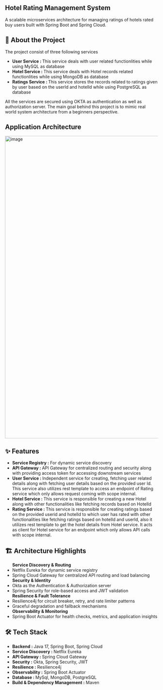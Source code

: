 <H2>Hotel Rating Management System</H2>
<span>A scalable microservices architecture for managing ratings of hotels rated buy users built with Spring Boot and Spring Cloud.</span>
<H2>🚀 About the Project</H2>
<span>The project consist of three following services
	<ul style="list-style-type:disc">
		<li><b>User Service : </b>This service deals with user related functionlities while using MySQL as database</li>
		<li><b>Hotel Service : </b>This service deals with Hotel records related functionlities while using MongoDB as database</li>
		<li><b>Ratings Service : </b>This service stores the records related to ratings given by user based on the userId and hotelId while using PostgreSQL as database</li>
	</ul>
	All the services are secured using OKTA as authentication as well as authorization server. The main goal behind this project is to mimic real world system architecture from a beginners perspective.
</span>
<H2>Application Architecture</H2>
<span><img width="1765" height="998" alt="image" src="https://github.com/user-attachments/assets/5d0ab858-7031-4bbd-a1a5-c72aebdbde1b" /></span>
<H2>✨ Features</H2>
<span><ul style="list-style-type:disc">
	<li><b>Service Registry :</b> For dynamic service discovery</li>
	<li><b>API Gateway : </b>API Gateway for centralized routing and security along with providing access token for accessing downstream services</li>
	<li><b>User Service : </b>Independent service for creating, fetching user related details along with fetching user details based on the provided user Id. This service also utilizes rest template to access an endpoint of Rating service which only allows request coming with scope internal.</li>
	<li><b>Hotel Service : </b>This service is responsible for creating a new Hotel along with other functionalities like fetching records based on HotelId</li>
	<li><b>Rating Service : </b>This service is responsible for creating ratings based on the provided userid and hotelId to which user has rated with other functionalities like fetching ratings based on hotelId and userId, also it utilizes rest template to get the hotel details from Hotel service. It acts as client for Hotel service for an endpoint which only allows API calls with scope internal.  
</ul></span>
<H2>🏗 Architecture Highlights</H2>
<span><ul style="list-style-type:disc">
	<b>Service Discovery & Routing</b>
	<li>Netflix Eureka for dynamic service registry</li>
	<li>Spring Cloud Gateway for centralized API routing and load balancing</li>
	<b>Security & Identity</b>
    <li>Okta as the Authentication & Authorization server
    <li>Spring Security for role-based access and JWT validation</li>
	<b>Resilience & Fault Tolerance</b>
    <li>Resilience4j for circuit breaker, retry, and rate limiter patterns
    <li>Graceful degradation and fallback mechanisms</li>
	<b>Observability & Monitoring</b>
    <li>Spring Boot Actuator for health checks, metrics, and application insights
</ul>
</span>
<H2>🛠 Tech Stack</H2>
<span><ul style="list-style-type:disc">
	<li><b>Backend : </b> Java 17, Spring Boot, Spring Cloud<br>
	<li><b>Service Discovery : </b> Netflix Eureka<br>
    <li><b>API Gateway : </b> Spring Cloud Gateway<br>
    <li><b>Security :</b> Okta, Spring Security, JWT<br>
    <li><b>Resilience :</b> Resilience4j<br>
    <li><b>Observability :</b> Spring Boot Actuator<br>
    <li><b>Database : </b>MySql, MongoDB, PostgreSQL<br>
    <li><b>Build & Dependency Management :</b> Maven<br>
</ul>
</span>
